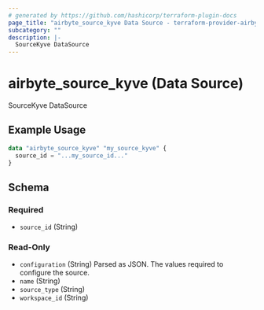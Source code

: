 ```yaml
---
# generated by https://github.com/hashicorp/terraform-plugin-docs
page_title: "airbyte_source_kyve Data Source - terraform-provider-airbyte"
subcategory: ""
description: |-
  SourceKyve DataSource
---
```


# airbyte_source_kyve (Data Source)

SourceKyve DataSource

## Example Usage

```terraform
data "airbyte_source_kyve" "my_source_kyve" {
  source_id = "...my_source_id..."
}
```

<!-- schema generated by tfplugindocs -->
## Schema

### Required

- `source_id` (String)

### Read-Only

- `configuration` (String) Parsed as JSON.
The values required to configure the source.
- `name` (String)
- `source_type` (String)
- `workspace_id` (String)



